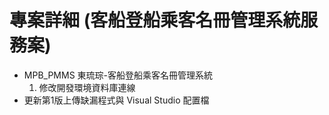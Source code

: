 # 專案詳細 (客船登船乘客名冊管理系統服務案)
* MPB_PMMS 東琉琮-客船登船乘客名冊管理系統
  1. 修改開發環境資料庫連線
* 更新第1版上傳缺漏程式與 Visual Studio 配置檔
